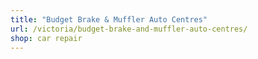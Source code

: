 ```yaml
---
title: "Budget Brake & Muffler Auto Centres"
url: /victoria/budget-brake-and-muffler-auto-centres/
shop: car repair
---
```

